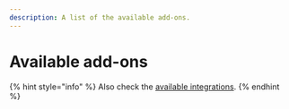 ```yaml
---
description: A list of the available add-ons.
---
```


# Available add-ons

{% hint style="info" %}
Also check the [available integrations](/stackpacks/integrations).
{% endhint %}
